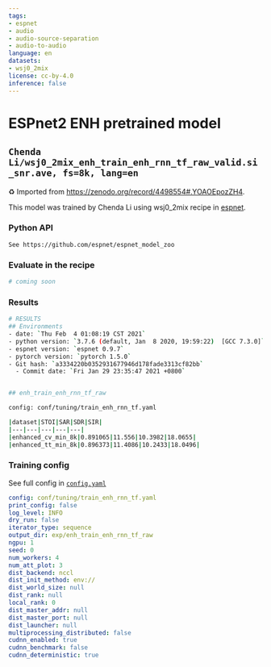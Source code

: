```yaml
---
tags:
- espnet
- audio
- audio-source-separation
- audio-to-audio
language: en
datasets:
- wsj0_2mix
license: cc-by-4.0
inference: false
---
```


# ESPnet2 ENH pretrained model

## `Chenda Li/wsj0_2mix_enh_train_enh_rnn_tf_raw_valid.si_snr.ave, fs=8k, lang=en`

♻️ Imported from <https://zenodo.org/record/4498554#.YOAOEpozZH4>.

This model was trained by Chenda Li using wsj0_2mix recipe in [espnet](https://github.com/espnet/espnet/).

### Python API

```text
See https://github.com/espnet/espnet_model_zoo
```

### Evaluate in the recipe

```python
# coming soon
```

### Results

```bash
# RESULTS
## Environments
- date: `Thu Feb  4 01:08:19 CST 2021`
- python version: `3.7.6 (default, Jan  8 2020, 19:59:22)  [GCC 7.3.0]`
- espnet version: `espnet 0.9.7`
- pytorch version: `pytorch 1.5.0`
- Git hash: `a3334220b0352931677946d178fade3313cf82bb`
  - Commit date: `Fri Jan 29 23:35:47 2021 +0800`


## enh_train_enh_rnn_tf_raw

config: conf/tuning/train_enh_rnn_tf.yaml

|dataset|STOI|SAR|SDR|SIR|
|---|---|---|---|---|
|enhanced_cv_min_8k|0.891065|11.556|10.3982|18.0655|
|enhanced_tt_min_8k|0.896373|11.4086|10.2433|18.0496|
```

### Training config

See full config in [`config.yaml`](./exp/enh_train_enh_rnn_tf_raw/config.yaml)

```yaml
config: conf/tuning/train_enh_rnn_tf.yaml
print_config: false
log_level: INFO
dry_run: false
iterator_type: sequence
output_dir: exp/enh_train_enh_rnn_tf_raw
ngpu: 1
seed: 0
num_workers: 4
num_att_plot: 3
dist_backend: nccl
dist_init_method: env://
dist_world_size: null
dist_rank: null
local_rank: 0
dist_master_addr: null
dist_master_port: null
dist_launcher: null
multiprocessing_distributed: false
cudnn_enabled: true
cudnn_benchmark: false
cudnn_deterministic: true
```
